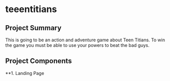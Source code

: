 # teeentitians

## Project Summary
This is going to be an action and adventure game about Teen Titians. To win the game you must be able to use your powers to beat the bad guys.

## Project Components
**1. Landing Page
